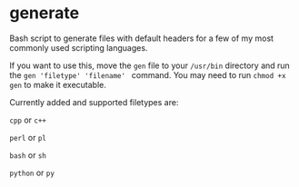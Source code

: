 generate
========

Bash script to generate files with default headers for a few of my most commonly
used scripting languages.


If you want to use this, move the `gen` file to your `/usr/bin` directory and run
the `gen 'filetype' 'filename' ` command. You may need to run `chmod +x gen` to make it executable.

Currently added and supported filetypes are:

`cpp` or `c++`


`perl` or `pl`


`bash` or `sh`

`python` or `py`
